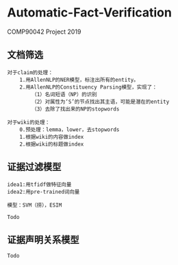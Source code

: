 # Automatic-Fact-Verification
COMP90042 Project 2019

## 文档筛选
    对于claim的处理：
        1.用AllenNLP的NER模型，标注出所有的entity。
        2.用AllenNLP的Constituency Parsing模型，实现了：
            （1）名词短语（NP）的识别
            （2）对属性为‘S’的节点找出其主语，可能是潜在的entity
            （3）去除了找出来的NP的stopwords

    对于wiki的处理：
        0.预处理：lemma，lower，去stopwords
        1.根据wiki的内容做index
        2.根据wiki的标题做index

## 证据过滤模型 
    idea1:用tfidf做特征向量
    idea2:用pre-trained词向量

    模型：SVM（捞），ESIM

    Todo

## 证据声明关系模型
    Todo